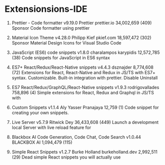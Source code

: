 # Extensionsions-IDE

1. Prettier - Code formatter
   v9.19.0
   Prettier
   prettier.io
   34,002,659
   (409)
   Sponsor
   Code formatter using prettier

2. Material Icon Theme
   v4.28.0
   Philipp Kief
   pkief.com
   18,597,472
   (302)
   Sponsor
   Material Design Icons for Visual Studio Code

3. JavaScript (ES6) code snippets
   v1.8.0
   charalampos karypidis
   12,572,785
   (38)
   Code snippets for JavaScript in ES6 syntax

4. ES7+ React/Redux/React-Native snippets
   v4.4.3
   dsznajder
   8,774,608
   (72)
   Extensions for React, React-Native and Redux in JS/TS with ES7+ syntax. Customizable. Built-in integration with prettier.
   Disable
   Uninstall

5. ES7 React/Redux/GraphQL/React-Native snippets
   v1.9.3
   rodrigovallades
   758,896
   (4)
   Simple extensions for React, Redux and Graphql in JS/TS with

6. Custom Snippets
   v1.1.4
   Aly Yasser Pranajaya
   12,759
   (1)
   Code snippet for creating your own snippets.

7. Live Server
   v5.7.9
   Ritwick Dey
   36,433,608
   (449)
   Launch a development local Server with live reload feature for

8. Blackbox AI Code Generation, Code Chat, Code Search
   v1.0.44
   BLACKBOX AI
   1,094,479
   (115)
9. Simple React Snippets
   v1.2.7
   Burke Holland
   burkeholland.dev
   2,992,511
   (29)
   Dead simple React snippets you will actually use
